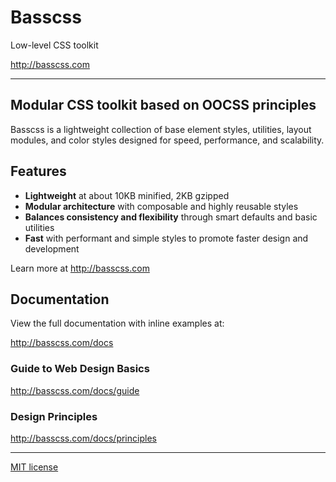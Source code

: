 # Basscss

Low-level CSS toolkit

http://basscss.com

---

## Modular CSS toolkit based on OOCSS principles

Basscss is a lightweight collection of base element styles, utilities, layout modules, and color styles designed for speed, performance, and scalability.

## Features
- **Lightweight** at about 10KB minified, 2KB gzipped
- **Modular architecture** with composable and highly reusable styles
- **Balances consistency and flexibility** through smart defaults and basic utilities
- **Fast** with performant and simple styles to promote faster design and development

Learn more at http://basscss.com


## Documentation
View the full documentation with inline examples at:

http://basscss.com/docs

### Guide to Web Design Basics
http://basscss.com/docs/guide

### Design Principles
http://basscss.com/docs/principles

---

[MIT license](http://opensource.org/licenses/MIT)

